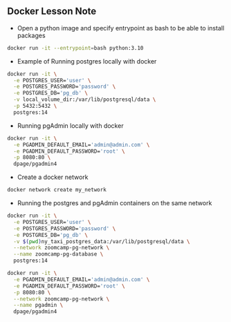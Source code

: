 ## Docker Lesson Note

- Open a python image and specify entrypoint as bash to be able to install packages 
```bash
docker run -it --entrypoint=bash python:3.10
```

- Example of Running postgres locally with docker
```bash
docker run -it \
  -e POSTGRES_USER='user' \
  -e POSTGRES_PASSWORD='password' \
  -e POSTGRES_DB='pg_db' \
  -v local_volume_dir:/var/lib/postgresql/data \
  -p 5432:5432 \
  postgres:14
```

- Running pgAdmin locally with docker
```bash
docker run -it \
  -e PGADMIN_DEFAULT_EMAIL='admin@admin.com' \
  -e PGADMIN_DEFAULT_PASSWORD='root' \
  -p 8080:80 \
  dpage/pgadmin4
```

- Create a docker network
```bash
docker network create my_network
```

- Running the postgres and pgAdmin containers on the same network
```bash
docker run -it \
  -e POSTGRES_USER='user' \
  -e POSTGRES_PASSWORD='password' \
  -e POSTGRES_DB='pg_db' \
  -v $(pwd)ny_taxi_postgres_data:/var/lib/postgresql/data \
  --network zoomcamp-pg-network \
  --name zoomcamp-pg-database \
  postgres:14
```

```bash
docker run -it \
  -e PGADMIN_DEFAULT_EMAIL='admin@admin.com' \
  -e PGADMIN_DEFAULT_PASSWORD='root' \
  -p 8080:80 \
  --network zoomcamp-pg-network \
  --name pgadmin \
  dpage/pgadmin4
```